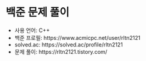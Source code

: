 <h1> 백준 문제 풀이</h1>

<ul>
  <li>
   사용 언어: C++
  </li>
  <li>
   백준 프로필: https://www.acmicpc.net/user/rltn2121
  </li>
  <li>
   solved.ac: https://solved.ac/profile/rltn2121
  </li>
  <li>
    문제 풀이: https://rltn2121.tistory.com/
  </li>
</ul>



